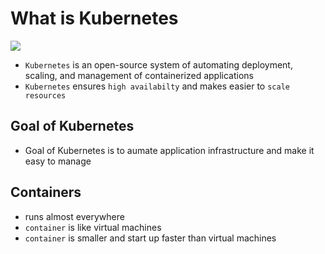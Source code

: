 # What is Kubernetes

<img src="https://user-images.githubusercontent.com/6856382/221432519-3e525d66-3b37-49d3-ad72-fb737e3fdd60.png">

- `Kubernetes` is an open-source system of automating deployment, scaling, and management of containerized applications
- `Kubernetes` ensures `high availabilty` and makes easier to `scale resources`

## Goal of Kubernetes

- Goal of Kubernetes is to aumate application infrastructure and make it easy to manage

## Containers
- runs almost everywhere
- `container` is like virtual machines
- `container` is smaller and start up faster than virtual machines

#